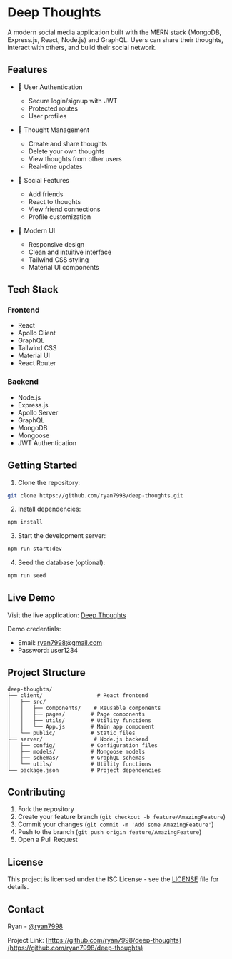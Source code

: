 # Deep Thoughts

A modern social media application built with the MERN stack (MongoDB, Express.js, React, Node.js) and GraphQL. Users can share their thoughts, interact with others, and build their social network.

## Features

- 🔐 User Authentication

  - Secure login/signup with JWT
  - Protected routes
  - User profiles

- 💭 Thought Management

  - Create and share thoughts
  - Delete your own thoughts
  - View thoughts from other users
  - Real-time updates

- 💬 Social Features

  - Add friends
  - React to thoughts
  - View friend connections
  - Profile customization

- 🎨 Modern UI
  - Responsive design
  - Clean and intuitive interface
  - Tailwind CSS styling
  - Material UI components

## Tech Stack

### Frontend

- React
- Apollo Client
- GraphQL
- Tailwind CSS
- Material UI
- React Router

### Backend

- Node.js
- Express.js
- Apollo Server
- GraphQL
- MongoDB
- Mongoose
- JWT Authentication

## Getting Started

1. Clone the repository:

```bash
git clone https://github.com/ryan7998/deep-thoughts.git
```

2. Install dependencies:

```bash
npm install
```

3. Start the development server:

```bash
npm run start:dev
```

4. Seed the database (optional):

```bash
npm run seed
```

## Live Demo

Visit the live application: [Deep Thoughts](https://deepthoughts.onthis.website)

Demo credentials:

- Email: ryan7998@gmail.com
- Password: user1234

## Project Structure

```
deep-thoughts/
├── client/                 # React frontend
│   ├── src/
│   │   ├── components/    # Reusable components
│   │   ├── pages/        # Page components
│   │   ├── utils/        # Utility functions
│   │   └── App.js        # Main app component
│   └── public/           # Static files
├── server/                # Node.js backend
│   ├── config/           # Configuration files
│   ├── models/           # Mongoose models
│   ├── schemas/          # GraphQL schemas
│   └── utils/            # Utility functions
└── package.json          # Project dependencies
```

## Contributing

1. Fork the repository
2. Create your feature branch (`git checkout -b feature/AmazingFeature`)
3. Commit your changes (`git commit -m 'Add some AmazingFeature'`)
4. Push to the branch (`git push origin feature/AmazingFeature`)
5. Open a Pull Request

## License

This project is licensed under the ISC License - see the [LICENSE](LICENSE) file for details.

## Contact

Ryan - [@ryan7998](https://github.com/ryan7998)

Project Link: [https://github.com/ryan7998/deep-thoughts](https://github.com/ryan7998/deep-thoughts)

